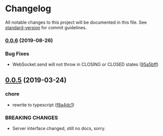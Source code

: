 # Changelog

All notable changes to this project will be documented in this file. See [standard-version](https://github.com/conventional-changelog/standard-version) for commit guidelines.

### [0.0.6](https://github.com/vovkasm/mock-websocket/compare/v0.0.5...v0.0.6) (2019-08-26)


### Bug Fixes

* WebSocket.send will not throw in CLOSING or CLOSED states ([95a5bff](https://github.com/vovkasm/mock-websocket/commit/95a5bff))

## [0.0.5](https://github.com/vovkasm/mock-websocket/compare/v0.0.4...v0.0.5) (2019-03-24)


### chore

* rewrite to typescript ([f8a4dc1](https://github.com/vovkasm/mock-websocket/commit/f8a4dc1))


### BREAKING CHANGES

* Server interface changed, still no docs, sorry.
